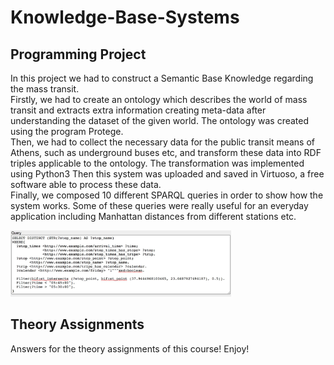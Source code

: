# Knowledge-Base-Systems

## Programming Project
In this project we had to construct a Semantic Base Knowledge regarding the mass transit. <br/>
Firstly, we had to create an ontology which describes the world of mass transit and extracts extra information creating meta-data after understanding the dataset of the given world. The ontology was created using the program Protege. <br/> 
Then, we had to collect the necessary data for the public transit means of Athens, such as underground buses etc, and transform these data into RDF triples applicable to the ontology. The transformation was implemented using Python3
Then this system was uploaded and saved in Virtuoso, a free software able to process these data. <br/>
Finally, we composed 10 different SPARQL queries in order to show how the system works. Some of these queries were really useful for an everyday application including Manhattan distances from different stations etc. <br/>
 
<img src="/images/example.png" width="70%" height ="70%">

## Theory Assignments 
Answers for the theory assignments of this course! Enjoy!
